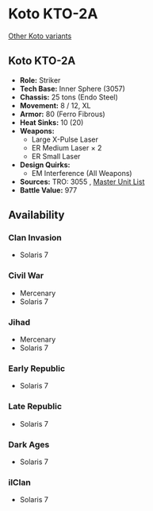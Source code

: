 # Koto KTO-2A 

[Other Koto variants](../koto.md) 

## Koto KTO-2A 

- **Role:** Striker 
- **Tech Base:** Inner Sphere (3057) 
- **Chassis:** 25 tons (Endo Steel) 
- **Movement:** 8 / 12, XL 
- **Armor:** 80 (Ferro Fibrous) 
- **Heat Sinks:** 10 (20) 
- **Weapons:** 
  - Large X-Pulse Laser 
  - ER Medium Laser × 2 
  - ER Small Laser 
- **Design Quirks:** 
  - EM Interference (All Weapons) 
- **Sources:** TRO: 3055 , [Master Unit List](http://masterunitlist.info/Unit/Details/1837) 
- **Battle Value:** 977 

## Availability 

### Clan Invasion 

- Solaris 7 

### Civil War 

- Mercenary 
- Solaris 7 

### Jihad 

- Mercenary 
- Solaris 7 

### Early Republic 

- Solaris 7 

### Late Republic 

- Solaris 7 

### Dark Ages 

- Solaris 7 

### ilClan 

- Solaris 7 

